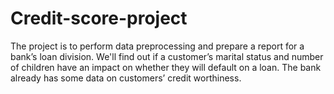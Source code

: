 # Credit-score-project
The project is to perform data preprocessing and prepare a report for a bank’s loan division. We'll find out if a customer’s marital status and number of children have an impact on whether they will default on a loan. The bank already has some data on customers’ credit worthiness. 
